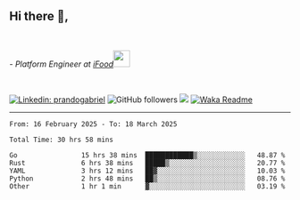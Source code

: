 <h2>Hi there  👋,</h2> </br>

<p><em>- Platform Engineer at <a href="https://www.ifood.com.br/">iFood</a><img src="https://media.giphy.com/media/WUlplcMpOCEmTGBtBW/giphy.gif" width="30"> 
</em></p></br>


[![Linkedin: prandogabriel](https://img.shields.io/badge/-prandogabriel-blue?style=flat-square&logo=Linkedin&logoColor=white&link=https://www.linkedin.com/in/prandogabriel/)](https://www.linkedin.com/in/prandogabriel)
![GitHub followers](https://img.shields.io/github/followers/prandogabriel?label=Follow&style=social)
![](https://visitor-badge.glitch.me/badge?page_id=prandogabriel.prandogabriel)
[![Waka Readme](https://github.com/prandogabriel/prandogabriel/actions/workflows/update-stats.yml.yml/badge.svg)](https://github.com/prandogabriel/prandogabriel/actions/workflows/update-stats.yml.yml)

---

<!--START_SECTION:waka-->

```golang
From: 16 February 2025 - To: 18 March 2025

Total Time: 30 hrs 58 mins

Go                15 hrs 38 mins  ████████████▒░░░░░░░░░░░░   48.87 %
Rust              6 hrs 38 mins   █████▒░░░░░░░░░░░░░░░░░░░   20.77 %
YAML              3 hrs 12 mins   ██▓░░░░░░░░░░░░░░░░░░░░░░   10.03 %
Python            2 hrs 48 mins   ██▒░░░░░░░░░░░░░░░░░░░░░░   08.76 %
Other             1 hr 1 min      ▓░░░░░░░░░░░░░░░░░░░░░░░░   03.19 %
```

<!--END_SECTION:waka-->
